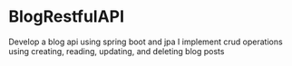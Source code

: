 # BlogRestfulAPI
Develop a blog api using spring boot and jpa
I implement crud operations using creating, reading, updating, and deleting blog posts

